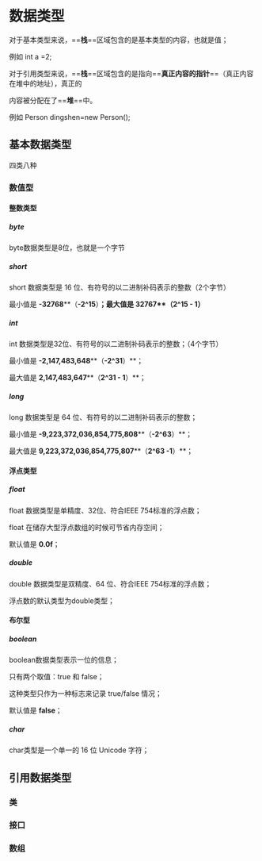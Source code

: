 # 数据类型

对于基本类型来说，==**栈**==区域包含的是基本类型的内容，也就是值；

例如 int a =2; 

对于引用类型来说，==**栈**==区域包含的是指向==**真正内容的指针**==（真正内容在堆中的地址），真正的

内容被分配在了==**堆**==中。

例如 Person dingshen=new Person();

## 基本数据类型

四类八种

### 数值型

#### 整数类型

##### byte

byte数据类型是8位，也就是一个字节



##### short

short 数据类型是 16 位、有符号的以二进制补码表示的整数（2个字节）

最小值是 **-32768****（****-2^15****）**；最大值是 **32767****（****2^15 - 1****）**

##### int

int 数据类型是32位、有符号的以二进制补码表示的整数；（4个字节）

最小值是 **-2,147,483,648****（****-2^31****）**；

最大值是 **2,147,483,647****（****2^31 - 1****）**； 

##### long

long 数据类型是 64 位、有符号的以二进制补码表示的整数；

最小值是 **-9,223,372,036,854,775,808****（****-2^63****）**；

最大值是 **9,223,372,036,854,775,807****（****2^63 -1****）**； 

#### 浮点类型

##### float

float 数据类型是单精度、32位、符合IEEE 754标准的浮点数；

float 在储存大型浮点数组的时候可节省内存空间；

默认值是 **0.0f**； 

##### double

double 数据类型是双精度、64 位、符合IEEE 754标准的浮点数；

浮点数的默认类型为double类型；

#### 布尔型

##### boolean

boolean数据类型表示一位的信息；

只有两个取值：true 和 false；

这种类型只作为一种标志来记录 true/false 情况；

默认值是 **false**； 

##### char

char类型是一个单一的 16 位 Unicode 字符；

## 引用数据类型

### 类

### 接口

### 数组



